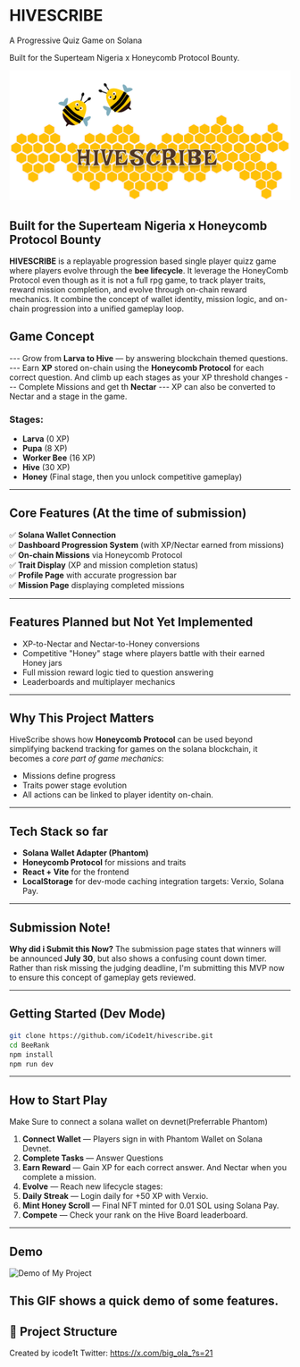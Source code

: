 # HIVESCRIBE

A Progressive Quiz Game on Solana

Built for the Superteam Nigeria x Honeycomb Protocol Bounty.

![HIVESCRIBE Banner](./HIVESCRIBE.png)

## **Built for the Superteam Nigeria x Honeycomb Protocol Bounty**

**HIVESCRIBE** is a replayable progression based single player quizz game where players evolve through the **bee lifecycle**. It leverage the HoneyComb Protocol even though as it is not a full rpg game, to track player traits, reward mission completion, and evolve through on-chain reward mechanics. It combine the concept of wallet identity, mission logic, and on-chain progression into a unified gameplay loop.

## Game Concept

--- Grow from **Larva to Hive** — by answering blockchain themed questions.
--- Earn **XP** stored on-chain using the **Honeycomb Protocol** for each correct question. And climb up each stages as your XP threshold changes
--- Complete Missions and get th **Nectar**
--- XP can also be converted to Nectar and a stage in the game.

### Stages:

- **Larva** (0 XP)
- **Pupa** (8 XP)
- **Worker Bee** (16 XP)
- **Hive** (30 XP)
- **Honey** (Final stage, then you unlock competitive gameplay)

---

## Core Features (At the time of submission)

✅ **Solana Wallet Connection**  
✅ **Dashboard Progression System** (with XP/Nectar earned from missions)  
✅ **On-chain Missions** via Honeycomb Protocol  
✅ **Trait Display** (XP and mission completion status)  
✅ **Profile Page** with accurate progression bar  
✅ **Mission Page** displaying completed missions

---

## Features Planned but Not Yet Implemented

- XP-to-Nectar and Nectar-to-Honey conversions
- Competitive "Honey" stage where players battle with their earned Honey jars
- Full mission reward logic tied to question answering
- Leaderboards and multiplayer mechanics

---

## Why This Project Matters

HiveScribe shows how **Honeycomb Protocol** can be used beyond simplifying backend tracking for games on the solana blockchain, it becomes a _core part of game mechanics_:

- Missions define progress
- Traits power stage evolution
- All actions can be linked to player identity on-chain.

---

## Tech Stack so far

- **Solana Wallet Adapter (Phantom)**
- **Honeycomb Protocol** for missions and traits
- **React + Vite** for the frontend
- **LocalStorage** for dev-mode caching
  integration targets: Verxio, Solana Pay.

---

## Submission Note!

**Why did i Submit this Now?**
The submission page states that winners will be announced **July 30**, but also shows a confusing count down timer. Rather than risk missing the judging deadline, I'm submitting this MVP now to ensure this concept of gameplay gets reviewed.

---

## Getting Started (Dev Mode)

```bash
git clone https://github.com/iCode1t/hivescribe.git
cd BeeRank
npm install
npm run dev
```

---

## **How to Start Play**

Make Sure to connect a solana wallet on devnet(Preferrable Phantom)

1. **Connect Wallet** — Players sign in with Phantom Wallet on Solana Devnet.
2. **Complete Tasks** — Answer Questions
3. **Earn Reward** — Gain XP for each correct answer. And Nectar when you complete a mission.
4. **Evolve** — Reach new lifecycle stages:
5. **Daily Streak** — Login daily for +50 XP with Verxio.
6. **Mint Honey Scroll** — Final NFT minted for 0.01 SOL using Solana Pay.
7. **Compete** — Check your rank on the Hive Board leaderboard.

---

## Demo

![Demo of My Project](src/assets/HiveScribeDem.gif)

## This GIF shows a quick demo of some features.

## 📂 Project Structure

Created by icode1t
Twitter: https://x.com/big_ola_?s=21
